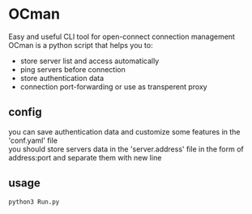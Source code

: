 # OCman
Easy and useful CLI tool for open-connect connection management<br>
OCman is a python script that helps you to: 
<ul>
<li>store server list and access automatically
<li>ping servers before connection</li>
<li>store authentication data</li>
<li>connection port-forwarding or use as transperent proxy</li>
</ul>

## config
you can save authentication data and customize some features in the 'conf.yaml' file <br>
you should store servers data in the 'server.address' file in the form of address:port and separate them with new line

## usage
```bash
python3 Run.py
```
